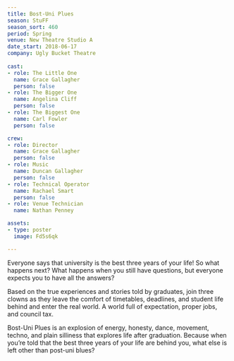 ```yaml
---
title: Bost-Uni Plues
season: StuFF
season_sort: 460
period: Spring
venue: New Theatre Studio A
date_start: 2018-06-17
company: Ugly Bucket Theatre
  
cast:
- role: The Little One
  name: Grace Gallagher
  person: false
- role: The Bigger One
  name: Angelina Cliff
  person: false
- role: The Biggest One
  name: Carl Fowler
  person: false 

crew:
- role: Director
  name: Grace Gallagher
  person: false 
- role: Music
  name: Duncan Gallagher
  person: false
- role: Technical Operator
  name: Rachael Smart
  person: false
- role: Venue Technician
  name: Nathan Penney

assets:
- type: poster
  image: Fd5s6qk

---
```


Everyone says that university is the best three years of your life! So what happens next? What happens when you still have questions, but everyone expects you to have all the answers? 

Based on the true experiences and stories told by graduates, join three clowns as they leave the comfort of timetables, deadlines, and student life behind and enter the real world. A world full of expectation, proper jobs, and council tax. 

Bost-Uni Plues is an explosion of energy, honesty, dance, movement, techno, and plain silliness that explores life after graduation. Because when you’re told that the best three years of your life are behind you, what else is left other than post-uni blues?
